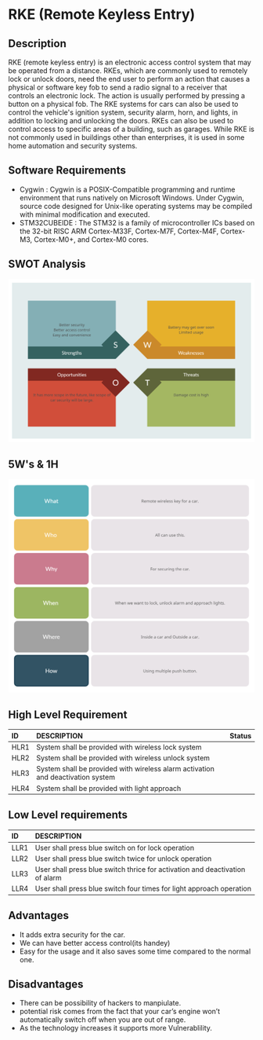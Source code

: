# RKE (Remote Keyless Entry)

## Description 

RKE (remote keyless entry) is an electronic access control system that may be operated from a distance. RKEs, which are commonly used to remotely lock or unlock doors, need the end user to perform an action that causes a physical or software key fob to send a radio signal to a receiver that controls an electronic lock. The action is usually performed by pressing a button on a physical fob. The RKE systems for cars can also be used to control the vehicle's ignition system, security alarm, horn, and lights, in addition to locking and unlocking the doors. RKEs can also be used to control access to specific areas of a building, such as garages. While RKE is not commonly used in buildings other than enterprises, it is used in some home automation and security systems.


## Software Requirements

 * Cygwin : Cygwin is a POSIX-Compatible programming and runtime environment that runs natively on Microsoft Windows.
             Under Cygwin, source code designed for Unix-like operating systems may be compiled with minimal modification and executed.
 * STM32CUBEIDE : The STM32 is a family of microcontroller ICs based on the 32-bit RISC ARM Cortex-M33F, Cortex-M7F, Cortex-M4F, Cortex-M3, Cortex-M0+, and Cortex-M0 cores.
 
 
## SWOT Analysis

![](https://github.com/AKIVISHNU473/M3_Grup40/blob/main/1_RKE/6_ImagesAndVideos/1SW.jpg)

## 5W's & 1H

![](https://github.com/AKIVISHNU473/M3_Grup40/blob/main/1_RKE/6_ImagesAndVideos/5W.jpg)


## High Level Requirement

|ID  |DESCRIPTION                          | Status|
|:---|:------------------------------------|-------|
|HLR1|System shall be provided with wireless lock system | 
|HLR2|System shall be provided with wireless unlock system | 
|HLR3|System shall be provided with wireless alarm activation and deactivation system |
|HLR4|System shall be provided with light approach |


## Low  Level requirements 
|ID  |DESCRIPTION                                                                                      | 
|:---|:------------------------------------------------------------------------------------------------|
|LLR1|User shall press blue switch on for lock operation|
|LLR2|User shall press blue switch twice for unlock operation|
|LLR3|User shall press blue switch thrice for activation and deactivation of alarm |
|LLR4|User shall press blue switch four times for light approach operation |


## Advantages

* It adds extra security for the car.
* We can have better access control(its handey)
* Easy for the usage and it also saves some time compared to the normal one.
    
## Disadvantages

* There can be possibility of hackers to manpiulate.
* potential risk comes from the fact that your car’s engine won’t automatically switch off when you are out of range.
* As the technology increases it supports more Vulnerablility.






